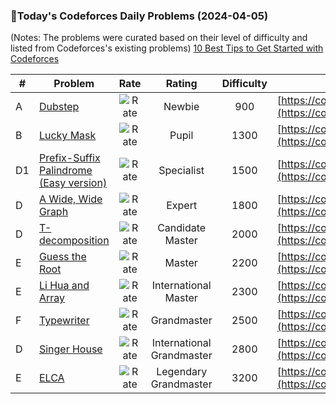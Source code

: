 ### 🌟Today's Codeforces Daily Problems (2024-04-05)
(Notes: The problems were curated based on their level of difficulty and listed from Codeforces's existing problems)
[10 Best Tips to Get Started with Codeforces](https://github.com/ika9810/Codeforces-Daily-Problems/blob/main/10%20Best%20Tips%20to%20Get%20Started%20with%20Codeforces.md)

| # | Problem | Rate| Rating | Difficulty | Contest |
|---| ----- | :--------: | :----------: | :----------: | ---------- |
|A|[Dubstep](https://codeforces.com/contest/208/problem/A)|![Rate](https://img.shields.io/badge/Newbie-900-lightgrey)|Newbie|900|[https://codeforces.com/contest/208](https://codeforces.com/contest/208)|
|B|[Lucky Mask](https://codeforces.com/contest/146/problem/B)|![Rate](https://img.shields.io/badge/Pupil-1300-brightgreen)|Pupil|1300|[https://codeforces.com/contest/146](https://codeforces.com/contest/146)|
|D1|[Prefix-Suffix Palindrome (Easy version)](https://codeforces.com/contest/1326/problem/D1)|![Rate](https://img.shields.io/badge/Specialist-1500-9cf)|Specialist|1500|[https://codeforces.com/contest/1326](https://codeforces.com/contest/1326)|
|D|[A Wide, Wide Graph](https://codeforces.com/contest/1805/problem/D)|![Rate](https://img.shields.io/badge/Expert-1800-blue)|Expert|1800|[https://codeforces.com/contest/1805](https://codeforces.com/contest/1805)|
|D|[T-decomposition](https://codeforces.com/contest/237/problem/D)|![Rate](https://img.shields.io/badge/Candidate%20Master-2000-blueviolet)|Candidate Master|2000|[https://codeforces.com/contest/237](https://codeforces.com/contest/237)|
|E|[Guess the Root](https://codeforces.com/contest/1155/problem/E)|![Rate](https://img.shields.io/badge/Master-2200-orange)|Master|2200|[https://codeforces.com/contest/1155](https://codeforces.com/contest/1155)|
|E|[Li Hua and Array](https://codeforces.com/contest/1797/problem/E)|![Rate](https://img.shields.io/badge/International%20Master-2300-orange)|International Master|2300|[https://codeforces.com/contest/1797](https://codeforces.com/contest/1797)|
|F|[Typewriter](https://codeforces.com/contest/1834/problem/F)|![Rate](https://img.shields.io/badge/Grandmaster-2500-red)|Grandmaster|2500|[https://codeforces.com/contest/1834](https://codeforces.com/contest/1834)|
|D|[Singer House](https://codeforces.com/contest/830/problem/D)|![Rate](https://img.shields.io/badge/International%20Grandmaster-2800-red)|International Grandmaster|2800|[https://codeforces.com/contest/830](https://codeforces.com/contest/830)|
|E|[ELCA](https://codeforces.com/contest/482/problem/E)|![Rate](https://img.shields.io/badge/Legendary%20Grandmaster-3200-red)|Legendary Grandmaster|3200|[https://codeforces.com/contest/482](https://codeforces.com/contest/482)|
